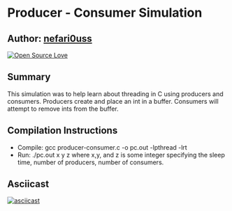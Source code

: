 #  Producer - Consumer Simulation

## Author: [nefari0uss](https://www.github.com/nefari0uss)

[![Open Source Love](https://badges.frapsoft.com/os/mit/mit.svg?v=102)](https://github.com/ellerbrock/open-source-badge/)
 
## Summary
This simulation was to help learn about threading in C using producers and consumers. Producers create and place an int in a buffer. Consumers will attempt to remove ints from the buffer. 

## Compilation Instructions
* Compile: gcc producer-consumer.c -o pc.out -lpthread -lrt
* Run: ./pc.out x y z where x,y, and z is some integer specifying the sleep time, number of producers, number of consumers.

## Asciicast
[![asciicast](https://asciinema.org/a/98427.png)](https://asciinema.org/a/98427)
